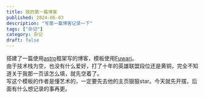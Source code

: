```yaml
---
title: 我的第一篇博客
published: 2024-06-03
description: "写第一篇博客记录一下"
tags: ["杂记"]
category: 杂记
draft: false
---
```


搭建了一篇使用[astro](https://astro.build/)框架写的博客，模板使用[Fuwari](https://fuwari.vercel.app/)。<br>
由于技术栈为空，也没有什么爱好，打了十年的英雄联盟段位还是黄铜，完全不知道关于我那一页该怎么填，就先空着了。<br>
写这个模板的作者是懂艺术的，一定要先去他的主页狠狠star。今天就先开摆，后面有什么想记录的事再更。
